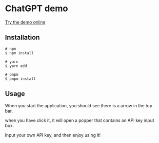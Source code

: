 # ChatGPT demo

[Try the demo online]()

## Installation

```shell
# npm
$ npm install

# yarn
$ yarn add

# pnpm
$ pnpm install
```

## Usage

When you start the application, you should see there is a arrow in the top bar.

when you have click it, it will open a popper that contains an API key input box.

Input your own API key, and then enjoy using it!
